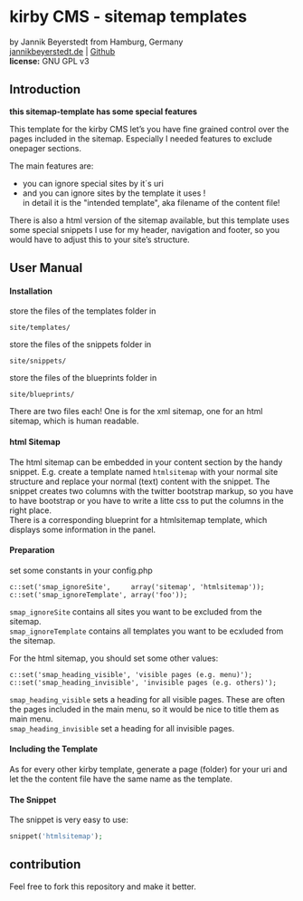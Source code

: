# kirby CMS - sitemap templates
by Jannik Beyerstedt from Hamburg, Germany  
[jannikbeyerstedt.de](http://jannikbeyerstedt.de) | [Github](https://github.com/jbeyerstedt)  
**license:** GNU GPL v3

## Introduction
**this sitemap-template has some special features**

This template for the kirby CMS let’s you have fine grained control over the pages included in the sitemap. Especially I needed features to exclude onepager sections.

The main features are:

- you can ignore special sites by it´s uri
- and you can ignore sites by the template it uses !  
in detail it is the "intended template", aka filename of the content file!

There is also a html version of the sitemap available, but this template uses some special snippets I use for my header, navigation and footer, so you would have to adjust this to your site’s structure.

## User Manual

#### Installation
store the files of the templates folder in

	site/templates/

store the files of the snippets folder in

	site/snippets/

store the files of the blueprints folder in

	site/blueprints/

There are two files each! One is for the xml sitemap, one for an html sitemap, which is human readable.

#### html Sitemap
The html sitemap can be embedded in your content section by the handy snippet. E.g. create a template named `htmlsitemap` with your normal site structure and replace your normal (text) content with the snippet. The snippet creates two columns with the twitter bootstrap markup, so you have to have bootstrap or you have to write a litte css to put the columns in the right place.  
There is a corresponding blueprint for a htmlsitemap template, which displays some information in the panel.


#### Preparation
set some constants in your config.php

    c::set('smap_ignoreSite',     array('sitemap', 'htmlsitemap'));
    c::set('smap_ignoreTemplate', array('foo'));

`smap_ignoreSite` contains all sites you want to be excluded from the sitemap.  
`smap_ignoreTemplate` contains all templates you want to be ecxluded from the sitemap.  

For the html sitemap, you should set some other values:

    c::set('smap_heading_visible', 'visible pages (e.g. menu)');
    c::set('smap_heading_invisible', 'invisible pages (e.g. others)');

`smap_heading_visible` sets a heading for all visible pages. These are often the pages included in the main menu, so it would be nice to title them as main menu.  
`smap_heading_invisible` set a heading for all invisible pages.

#### Including the Template
As for every other kirby template, generate a page (folder) for your uri and let the the content file have the same name as the template.

#### The Snippet
The snippet is very easy to use:

```php
snippet('htmlsitemap');
```


## contribution
Feel free to fork this repository and make it better.
